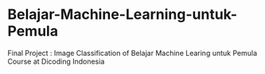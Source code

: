 # Belajar-Machine-Learning-untuk-Pemula
Final Project : Image Classification of Belajar Machine Learing untuk Pemula Course at Dicoding Indonesia
